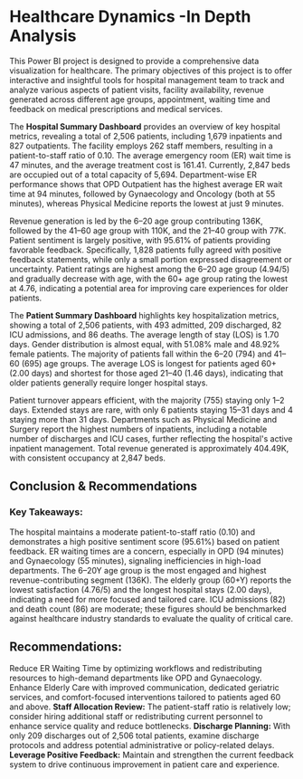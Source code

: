 # Healthcare Dynamics -In Depth Analysis 

This Power BI project is designed to provide a comprehensive data visualization for healthcare. The primary objectives of this project is to offer interactive and insightful tools for hospital management team to track and analyze various aspects of patient visits, facility availability, revenue generated across different age groups, appointment, waiting time and feedback on medical prescriptions  and medical services.

The **Hospital Summary Dashboard** provides an overview of key hospital metrics, revealing a total of 2,506 patients, including 1,679 inpatients and 827 outpatients. The facility employs 262 staff members, resulting in a patient-to-staff ratio of 0.10. The average emergency room (ER) wait time is 47 minutes, and the average treatment cost is 161.41. Currently, 2,847 beds are occupied out of a total capacity of 5,694. Department-wise ER performance shows that OPD Outpatient has the highest average ER wait time at 94 minutes, followed by Gynaecology and Oncology (both at 55 minutes), whereas Physical Medicine reports the lowest at just 9 minutes.

Revenue generation is led by the 6–20 age group contributing 136K, followed by the 41–60 age group with 110K, and the 21–40 group with 77K. Patient sentiment is largely positive, with 95.61% of patients providing favorable feedback. Specifically, 1,828 patients fully agreed with positive feedback statements, while only a small portion expressed disagreement or uncertainty. Patient ratings are highest among the 6–20 age group (4.94/5) and gradually decrease with age, with the 60+ age group rating the lowest at 4.76, indicating a potential area for improving care experiences for older patients.


The **Patient Summary Dashboard** highlights key hospitalization metrics, showing a total of 2,506 patients, with 493 admitted, 209 discharged, 82 ICU admissions, and 86 deaths. The average length of stay (LOS) is 1.70 days. Gender distribution is almost equal, with 51.08% male and 48.92% female patients. The majority of patients fall within the 6–20 (794) and 41–60 (695) age groups. The average LOS is longest for patients aged 60+ (2.00 days) and shortest for those aged 21–40 (1.46 days), indicating that older patients generally require longer hospital stays.

Patient turnover appears efficient, with the majority (755) staying only 1–2 days. Extended stays are rare, with only 6 patients staying 15–31 days and 4 staying more than 31 days. Departments such as Physical Medicine and Surgery report the highest numbers of inpatients, including a notable number of discharges and ICU cases, further reflecting the hospital's active inpatient management. Total revenue generated is approximately 404.49K, with consistent occupancy at 2,847 beds.

## Conclusion & Recommendations

### Key Takeaways:

The hospital maintains a moderate patient-to-staff ratio (0.10) and demonstrates a high positive sentiment score (95.61%) based on patient feedback.
ER waiting times are a concern, especially in OPD (94 minutes) and Gynaecology (55 minutes), signaling inefficiencies in high-load departments.
The 6–20Y age group is the most engaged and highest revenue-contributing segment (136K).
The elderly group (60+Y) reports the lowest satisfaction (4.76/5) and the longest hospital stays (2.00 days), indicating a need for more focused and tailored care.
ICU admissions (82) and death count (86) are moderate; these figures should be benchmarked against healthcare industry standards to evaluate the quality of critical care.

## Recommendations:

Reduce ER Waiting Time by optimizing workflows and redistributing resources to high-demand departments like OPD and Gynaecology.
Enhance Elderly Care with improved communication, dedicated geriatric services, and comfort-focused interventions tailored to patients aged 60 and above.
**Staff Allocation Review:** The patient-staff ratio is relatively low; consider hiring additional staff or redistributing current personnel to enhance service quality and reduce bottlenecks.
**Discharge Planning:** With only 209 discharges out of 2,506 total patients, examine discharge protocols and address potential administrative or policy-related delays.
**Leverage Positive Feedback:** Maintain and strengthen the current feedback system to drive continuous improvement in patient care and experience.
